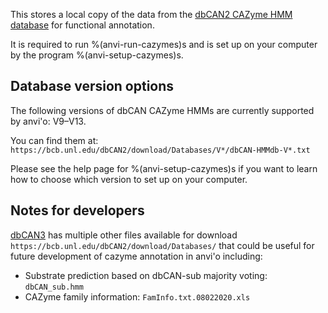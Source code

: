 This stores a local copy of the data from the [dbCAN2 CAZyme HMM database](https://bcb.unl.edu/dbCAN2/download/Databases/) for functional annotation.

It is required to run %(anvi-run-cazymes)s and is set up on your computer by the program %(anvi-setup-cazymes)s. 

## Database version options

The following versions of dbCAN CAZyme HMMs are currently supported by anvi'o: V9–V13.

You can find them at: `https://bcb.unl.edu/dbCAN2/download/Databases/V*/dbCAN-HMMdb-V*.txt`

Please see the help page for %(anvi-setup-cazymes)s if you want to learn how to choose which version to set up on your computer.

## Notes for developers

[dbCAN3](https://bcb.unl.edu/dbCAN2/) has multiple other files available for download `https://bcb.unl.edu/dbCAN2/download/Databases/` that could be useful for future development of cazyme annotation in anvi'o including: 
- Substrate prediction based on dbCAN-sub majority voting: `dbCAN_sub.hmm`
- CAZyme family information: `FamInfo.txt.08022020.xls`